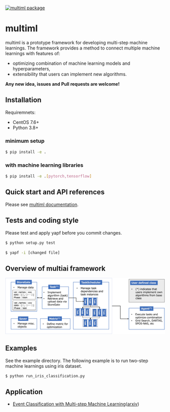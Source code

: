 [![multiml package](https://github.com/UTokyo-ICEPP/multiml/actions/workflows/multiml.yaml/badge.svg)](https://github.com/UTokyo-ICEPP/multiml/actions/workflows/multiml.yaml)

# multiml
multiml is a prototype framework for developing multi-step machine learnings. The framework provides a method to connect multiple machine learnings with features of:
  * optimizing combination of machine learning models and hyperparameters,
  * extensibility that users can implement new algorithms.

**Any new idea, issues and Pull requests are welcome!**

## Installation
Requiremnets:
  * CentOS 7.6+
  * Python 3.8+
 
### minimum setup
```bash
$ pip install -e .
```

### with machine learning libraries
```bash
$ pip install -e .[pytorch,tensorflow]
```

## Quick start and API references
Please see [multiml documentation](https://utokyo-icepp.github.io/multiml-doc/index.html).

## Tests and coding style
Please test and apply yapf before you commit changes.
```bash
$ python setup.py test
```
```bash
$ yapf -i [changed file]
```

## Overview of multiai framework
![Overview of Multi-ai](sphinx/classes.png)

## Examples
See the example directory. The following example is to run two-step machine learnings using iris dataset.

```bash
$ python run_iris_classification.py
```

## Application
  * [Event Classification with Multi-step Machine Learning](https://www.epj-conferences.org/articles/epjconf/abs/2021/05/epjconf_chep2021_03036/epjconf_chep2021_03036.html)([arxiv](https://arxiv.org/abs/2106.02301))
